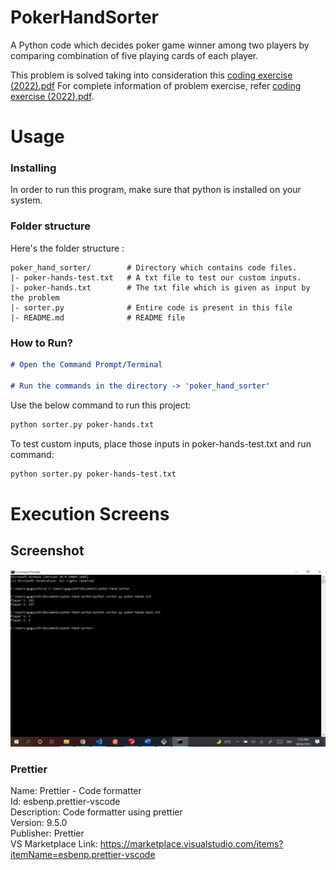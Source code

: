 # PokerHandSorter

A Python code which decides poker game winner among two players by comparing combination of five playing cards of each player.

This problem is solved taking into consideration this [coding exercise (2022).pdf](<coding%20exercise%20(2022).pdf>)
For complete information of problem exercise, refer [coding exercise (2022).pdf](<./coding%20exercise%20(2022).pdf>).

# Usage

### Installing

In order to run this program, make sure that python is installed on your system.

### Folder structure

Here's the folder structure :

```
poker_hand_sorter/        # Directory which contains code files.
|- poker-hands-test.txt   # A txt file to test our custom inputs.
|- poker-hands.txt        # The txt file which is given as input by the problem
|- sorter.py              # Entire code is present in this file
|- README.md              # README file
```

### How to Run?

```md
# Open the Command Prompt/Terminal

# Run the commands in the directory -> 'poker_hand_sorter'
```

Use the below command to run this project:

```sh
python sorter.py poker-hands.txt
```

To test custom inputs, place those inputs in poker-hands-test.txt and run command:

```sh
python sorter.py poker-hands-test.txt
```

# Execution Screens

## Screenshot

<img src="execution.png">

### Prettier

Name: Prettier - Code formatter  
Id: esbenp.prettier-vscode  
Description: Code formatter using prettier  
Version: 9.5.0  
Publisher: Prettier  
VS Marketplace Link: https://marketplace.visualstudio.com/items?itemName=esbenp.prettier-vscode
